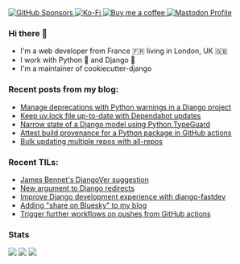 <a href="https://github.com/sponsors/browniebroke">
  <img alt="GitHub Sponsors" src="https://img.shields.io/github/sponsors/browniebroke?logo=github&style=flat-square">
</a>
<a href="https://ko-fi.com/browniebroke">
  <img alt="Ko-Fi" src="https://img.shields.io/badge/Ko--fi-00b9fe?style=flat-square&logo=ko-fi">
</a>
<a href="https://www.buymeacoffee.com/browniebroke">
  <img alt="Buy me a coffee" src="https://img.shields.io/badge/Buy%20me%20a%20coffee-ffdd00?style=flat-square&logo=buy-me-a-coffee&logoColor=000000">
</a>
<a rel="me" href="https://fosstodon.org/@browniebroke">
  <img alt="Mastodon Profile" src="https://img.shields.io/mastodon/follow/109287018935608331?domain=https%3A%2F%2Ffosstodon.org&style=social">
</a>



### Hi there 👋

- I'm a web developer from France 🇫🇷 living in London, UK 🇬🇧
- I work with Python :snake: and Django :unicorn:
- I'm a maintainer of cookiecutter-django

### Recent posts from my blog:

<!--START_SECTION:blog-->
* [Manage deprecations with Python warnings in a Django project](https:&#x2F;&#x2F;browniebroke.com&#x2F;blog&#x2F;manage-deprecations-with-python-warnings-in-a-django-project&#x2F;)
* [Keep uv.lock file up-to-date with Dependabot updates](https:&#x2F;&#x2F;browniebroke.com&#x2F;blog&#x2F;keep-uv.lock-file-up-to-date-with-dependabot-updates&#x2F;)
* [Narrow state of a Django model using Python TypeGuard](https:&#x2F;&#x2F;browniebroke.com&#x2F;blog&#x2F;narrow-state-of-a-django-model-using-python-typeguard&#x2F;)
* [Attest build provenance for a Python package in GitHub actions](https:&#x2F;&#x2F;browniebroke.com&#x2F;blog&#x2F;attest-build-provenance-for-a-python-package-in-github-actions&#x2F;)
* [Bulk updating multiple repos with all-repos](https:&#x2F;&#x2F;browniebroke.com&#x2F;blog&#x2F;bulk-updating-multiple-repos-with-all-repos&#x2F;)
<!--END_SECTION:blog-->

### Recent TILs:

<!--START_SECTION:tils-->
* [James Bennet&#39;s DjangoVer suggestion](https:&#x2F;&#x2F;browniebroke.com&#x2F;tils&#x2F;james-bennet&#39;s-djangover-suggestion&#x2F;)
* [New  argument to Django redirects](https:&#x2F;&#x2F;browniebroke.com&#x2F;tils&#x2F;new-argument-to-django-redirects&#x2F;)
* [Improve Django development experience with django-fastdev](https:&#x2F;&#x2F;browniebroke.com&#x2F;tils&#x2F;improve-django-development-experience-with-django-fastdev&#x2F;)
* [Adding &quot;share on Bluesky&quot; to my blog](https:&#x2F;&#x2F;browniebroke.com&#x2F;tils&#x2F;bluesky-action-intent-links&#x2F;)
* [Trigger further workflows on pushes from GitHub actions](https:&#x2F;&#x2F;browniebroke.com&#x2F;tils&#x2F;trigger-further-workflows-on-pushes-from-github-actions&#x2F;)
<!--END_SECTION:tils-->


### Stats

[![](http://github-profile-summary-cards.vercel.app/api/cards/profile-details?username=browniebroke&theme=dracula)](https://github.com/vn7n24fzkq/github-profile-summary-cards)
[![](http://github-profile-summary-cards.vercel.app/api/cards/repos-per-language?username=browniebroke&theme=dracula)](https://github.com/vn7n24fzkq/github-profile-summary-cards)
[![](http://github-profile-summary-cards.vercel.app/api/cards/most-commit-language?username=browniebroke&theme=dracula)](https://github.com/vn7n24fzkq/github-profile-summary-cards)
